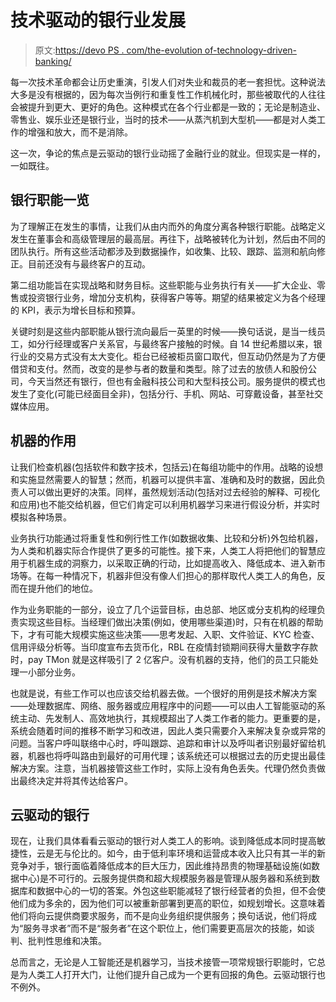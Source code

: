 # 技术驱动的银行业发展

> 原文:[https://devo PS . com/the-evolution of-technology-driven-banking/](https://devops.com/the-evolution-of-technology-driven-banking/)

每一次技术革命都会让历史重演，引发人们对失业和裁员的老一套担忧。这种说法大多是没有根据的，因为每次当例行和重复性工作机械化时，那些被取代的人往往会被提升到更大、更好的角色。这种模式在各个行业都是一致的；无论是制造业、零售业、娱乐业还是银行业，当时的技术——从蒸汽机到大型机——都是对人类工作的增强和放大，而不是消除。

这一次，争论的焦点是云驱动的银行业动摇了金融行业的就业。但现实是一样的，一如既往。

## 银行职能一览

为了理解正在发生的事情，让我们从由内而外的角度分离各种银行职能。战略定义发生在董事会和高级管理层的最高层。再往下，战略被转化为计划，然后由不同的团队执行。所有这些活动都涉及到数据操作，如收集、比较、跟踪、监测和航向修正。目前还没有与最终客户的互动。

第二组功能旨在实现战略和财务目标。这些职能与业务执行有关——扩大企业、零售或投资银行业务，增加分支机构，获得客户等等。期望的结果被定义为各个经理的 KPI，表示为增长目标和预算。

关键时刻是这些内部职能从银行流向最后一英里的时候——换句话说，是当一线员工，如分行经理或客户关系官，与最终客户接触的时候。自 14 世纪希腊以来，银行业的交易方式没有太大变化。柜台已经被柜员窗口取代，但互动仍然是为了方便借贷和支付。然而，改变的是参与者的数量和类型。除了过去的放债人和股份公司，今天当然还有银行，但也有金融科技公司和大型科技公司。服务提供的模式也发生了变化(可能已经面目全非)，包括分行、手机、网站、可穿戴设备，甚至社交媒体应用。

## 机器的作用

让我们检查机器(包括软件和数字技术，包括云)在每组功能中的作用。战略的设想和实施显然需要人的智慧；然而，机器可以提供丰富、准确和及时的数据，因此负责人可以做出更好的决策。同样，虽然规划活动(包括对过去经验的解释、可视化和应用)也不能交给机器，但它们肯定可以利用机器学习来进行假设分析，并实时模拟各种场景。

业务执行功能通过将重复性和例行性工作(如数据收集、比较和分析)外包给机器，为人类和机器实际合作提供了更多的可能性。接下来，人类工人将把他们的智慧应用于机器生成的洞察力，以采取正确的行动，比如提高收入、降低成本、进入新市场等。在每一种情况下，机器非但没有像人们担心的那样取代人类工人的角色，反而在提升他们的地位。

作为业务职能的一部分，设立了几个运营目标，由总部、地区或分支机构的经理负责实现这些目标。当经理们做出决策(例如，使用哪些渠道)时，只有在机器的帮助下，才有可能大规模实施这些决策——思考发起、入职、文件验证、KYC 检查、信用评级分析等。当印度宣布去货币化，RBL 在疫情封锁期间获得大量数字存款时，pay TMon 就是这样吸引了 2 亿客户。没有机器的支持，他们的员工只能处理一小部分业务。

也就是说，有些工作可以也应该交给机器去做。一个很好的用例是技术解决方案——处理数据库、网络、服务器或应用程序中的问题——可以由人工智能驱动的系统主动、先发制人、高效地执行，其规模超出了人类工作者的能力。更重要的是，系统会随着时间的推移不断学习和改进，因此人类只需要介入来解决复杂或异常的问题。当客户呼叫联络中心时，呼叫跟踪、追踪和审计以及呼叫者识别最好留给机器，机器也将呼叫路由到最好的可用代理；该系统还可以根据过去的历史提出最佳解决方案。注意，当机器接管这些工作时，实际上没有角色丢失。代理仍然负责做出最终决定并将其传达给客户。

## 云驱动的银行

现在，让我们具体看看云驱动的银行对人类工人的影响。谈到降低成本同时提高敏捷性，云是无与伦比的。如今，由于低利率环境和运营成本收入比只有其一半的新竞争对手，银行面临着降低成本的巨大压力，因此维持昂贵的物理基础设施(如数据中心)是不可行的。云服务提供商和超大规模服务器是管理从服务器和系统到数据库和数据中心的一切的答案。外包这些职能减轻了银行经营者的负担，但不会使他们成为多余的，因为他们可以被重新部署到更高的职位，如规划增长。这意味着他们将向云提供商要求服务，而不是向业务组织提供服务；换句话说，他们将成为“服务寻求者”而不是“服务者”在这个职位上，他们需要更高层次的技能，如谈判、批判性思维和决策。

总而言之，无论是人工智能还是机器学习，当技术接管一项常规银行职能时，它总是为人类工人打开大门，让他们提升自己成为一个更有回报的角色。云驱动银行也不例外。